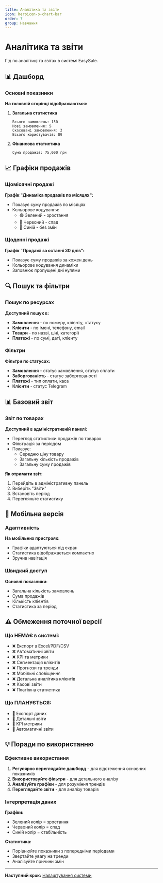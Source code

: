```yaml
---
title: Аналітика та звіти
icon: heroicon-o-chart-bar
order: 7
group: Навчання
---
```


# Аналітика та звіти

Гід по аналітиці та звітах в системі EasySale.

## 📊 Дашборд

### Основні показники

**На головній сторінці відображаються:**

1. **Загальна статистика**
   ```
   Всього замовлень: 150
   Нові замовлення: 5
   Скасовані замовлення: 3
   Всього користувачів: 89
   ```

2. **Фінансова статистика**
   ```
   Сума продажів: 75,000 грн
   ```

## 📈 Графіки продажів

### Щомісячні продажі

**Графік "Динаміка продажів по місяцях":**
- Показує суму продажів по місяцях
- Кольорове кодування:
  - 🟢 Зелений - зростання
  - 🔴 Червоний - спад
  - 🔵 Синій - без змін

### Щоденні продажі

**Графік "Продажі за останні 30 днів":**
- Показує суму продажів за кожен день
- Кольорове кодування динаміки
- Заповнює пропущені дні нулями

## 🔍 Пошук та фільтри

### Пошук по ресурсах

**Доступний пошук в:**
- **Замовлення** - по номеру, клієнту, статусу
- **Клієнти** - по імені, телефону, email
- **Товари** - по назві, ціні, категорії
- **Платежі** - по сумі, даті, клієнту

### Фільтри

**Фільтри по статусах:**
- **Замовлення** - статус замовлення, статус оплати
- **Заборгованість** - статус заборгованості
- **Платежі** - тип оплати, каса
- **Клієнти** - статус Telegram

## 📊 Базовий звіт

### Звіт по товарах

**Доступний в адміністративній панелі:**
- Перегляд статистики продажів по товарах
- Фільтрація за періодом
- Показує:
  - Середню ціну товару
  - Загальну кількість продажів
  - Загальну суму продажів

**Як отримати звіт:**
1. Перейдіть в адміністративну панель
2. Виберіть "Звіти"
3. Встановіть період
4. Перегляньте статистику

## 📱 Мобільна версія

### Адаптивність

**На мобільних пристроях:**
- Графіки адаптуються під екран
- Статистика відображається компактно
- Зручна навігація

### Швидкий доступ

**Основні показники:**
- Загальна кількість замовлень
- Сума продажів
- Кількість клієнтів
- Статистика за період

## ⚠️ Обмеження поточної версії

### Що НЕМАЄ в системі:

- ❌ Експорт в Excel/PDF/CSV
- ❌ Автоматичні звіти
- ❌ KPI та метрики
- ❌ Сегментація клієнтів
- ❌ Прогнози та тренди
- ❌ Мобільні сповіщення
- ❌ Детальна аналітика клієнтів
- ❌ Касові звіти
- ❌ Платіжна статистика

### Що ПЛАНУЄТЬСЯ:

- 🔄 Експорт даних
- 🔄 Детальні звіти
- 🔄 KPI метрики
- 🔄 Автоматичні звіти

## 💡 Поради по використанню

### Ефективне використання

1. **Регулярно переглядайте дашборд** - для відстеження основних показників
2. **Використовуйте фільтри** - для детального аналізу
3. **Аналізуйте графіки** - для розуміння трендів
4. **Переглядайте звіти** - для аналізу товарів

### Інтерпретація даних

**Графіки:**
- Зелений колір = зростання
- Червоний колір = спад
- Синій колір = стабільність

**Статистика:**
- Порівнюйте показники з попередніми періодами
- Звертайте увагу на тренди
- Аналізуйте причини змін

---

**Наступний крок:** [Налаштування системи](/kb/system-settings)
